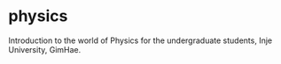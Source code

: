 # physics
Introduction to the world of Physics for the undergraduate students, Inje University, GimHae.
